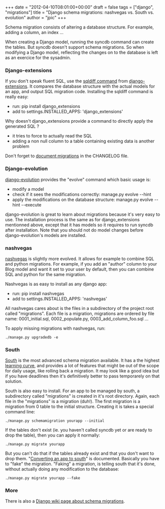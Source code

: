 +++
date = "2012-04-10T08:01:00+00:00"
draft = false
tags = ["django", "migrations"]
title = "Django schema migrations: nashvegas vs. South vs. evolution"
author = "jpic"
+++

Schema migration consists of altering a database structure. For example, adding
a column, an index ...

When creating a Django model, running the syncdb command can create the tables.
But syncdb doesn't support schema migrations. So when modifying a Django model,
reflecting the changes on to the database is left as an exercice for the
sysadmin.

### Django-extensions

If you don't speak fluent SQL, use the [sqldiff
command](http://packages.python.org/django-extensions/sqldiff.html) from
[django-extensions](http://packages.python.org/django-extensions/index.html).
It compares the database structure with the actual models for an app, and
output SQL migration code. Installing the sqldiff command is really easy:

 - run: pip install django_extensions
 - add to settings.INSTALLED_APPS: 'django_extensions'

Why doesn't django_extensions provide a command to directly apply the generated
SQL ?

 - it tries to force to actually read the SQL
 - adding a non null column to a table containing existing data is another problem

Don't forget to [document
migrations](https://github.com/eldarion/biblion/blob/multi-blog/CHANGELOG) in
the CHANGELOG file.

### Django-evolution

[django-evolution](http://code.google.com/p/django-evolution/) provides the
"evolve" command which basic usage is:

 - modify a model
 - check if it sees the modifications correctly: manage.py evolve --hint
 - apply the modifications on the database structure: manage.py evolve --hint --execute

django-evolution is great to learn about migrations because it's very easy to
use. The installation process is the same as for django_extensions mentionned
above, except that it has models so it requires to run syncdb after
installation. Note that you should not do model changes before
django-evolution's models are installed.

### nashvegas

[nashvegas](http://nashvegas.readthedocs.org/en/latest/) is slightly more
evolved. It allows for example to combine SQL and
python migrations. For example, if you add an "author" column to your Blog
model and want it set to your user by default, then you can combine SQL and
python for the same migration.

Nashvegas is as easy to install as any django app:

 - run: pip install nashvegas
 - add to settings.INSTALLED_APPS: 'nashvegas'

All nashvegas cares about is the files in a subdirectory of the project root
called "migrations". Each file is a migration, migrations are ordered by file
name: 0001_initial.sql, 0002_populate.py, 0003_add_column_foo.sql ...

To apply missing migrations with nashvegas, run:


    ./manage.py upgradedb -e

### South

[South](http://south.aeracode.org/) is the most advanced schema
migration available. It has a the highest [learning
curve](http://south.aeracode.org/docs/tutorial/index.html), and provides a lot
of features that might be out of the scope for daily usage, like rolling back a
migration. It may look like a good idea but if you have deadlines then it's
definitively better to pass temporarely on that solution.

South is also easy to install. For an app to be managed by south, a
subdirectory called "migrations" is created in it's root directory. Again, each
file in the "migrations" is a migration (duh!). The first migration is a
migration from 0 table to the initial structure. Creating it is takes a special
command line:

    ./manage.py schemamigration yourapp --initial

If the tables don't exist (ie. you haven't called syncdb yet or are ready to
drop the table), then you can apply it normally:

    ./manage.py migrate yourapp

But you can't do that if the tables already exist and that you don't want to
drop them. "[Converting an app to
south](http://south.aeracode.org/docs/convertinganapp.html#converting-an-app)"
is documented. Basically you have to "fake" the migration. "Faking" a
migration, is telling south that it's done, without actually doing any
modification to the database:

    ./manage.py migrate yourapp --fake

### More

There is also a [Django wiki page about schema
migrations](https://code.djangoproject.com/wiki/SchemaEvolution).

